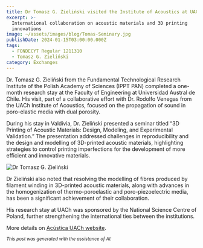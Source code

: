```yaml
---
title: Dr Tomasz G. Zieliński visited the Institute of Acoustics at UACh
excerpt: >-
  International collaboration on acoustic materials and 3D printing
  innovations
image: ~/assets/images/blog/Tomas-Seminary.jpg
publishDate: 2024-01-15T03:00:00.000Z
tags:
  - FONDECYT Regular 1211310
  - Tomasz G. Zieliński
category: Exchanges
---
```


Dr. Tomasz G. Zieliński from the Fundamental Technological Research Institute of the Polish Academy of Sciences (IPPT PAN) completed a one-month research stay at the Faculty of Engineering at Universidad Austral de Chile. His visit, part of a collaborative effort with Dr. Rodolfo Venegas from the UACh Institute of Acoustics, focused on the propagation of sound in poro-elastic media with dual porosity.

During his stay in Valdivia, Dr. Zieliński presented a seminar titled “3D Printing of Acoustic Materials: Design, Modeling, and Experimental Validation.” The presentation addressed challenges in reproducibility and the design and modelling of 3D-printed acoustic materials, highlighting strategies to control printing imperfections for the development of more efficient and innovative materials.

![Dr Tomasz G. Zieliński](~/assets/images/blog/Tomas-Seminary2.jpg)

Dr Zieliński also noted that resolving the modelling of fibres produced by filament winding in 3D-printed acoustic materials, along with advances in the homogenization of thermo-poroelastic and poro-piezoelectric media, has been a significant achievement of their collaboration.

His research stay at UACh was sponsored by the National Science Centre of Poland, further strengthening the international ties between the institutions.

More details on [Acústica UACh website](https://www.acusticauach.cl?p=16325).

<p><small><i>This post was generated with the assistance of AI.</i></small></p>
